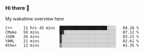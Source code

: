 ### Hi there 👋

<!--
**Jassy930/Jassy930** is a ✨ _special_ ✨ repository because its `README.md` (this file) appears on your GitHub profile.

Here are some ideas to get you started:

- 🔭 I’m currently working on ...
- 🌱 I’m currently learning ...
- 👯 I’m looking to collaborate on ...
- 🤔 I’m looking for help with ...
- 💬 Ask me about ...
- 📫 How to reach me: ...
- 😄 Pronouns: ...
- ⚡ Fun fact: ...
-->

My wakatime overview here
<!--START_SECTION:waka-->
```text
C++     11 hrs 43 mins  █████████████████████░░░░   84.16 % 
CMake   59 mins         █▓░░░░░░░░░░░░░░░░░░░░░░░   07.12 % 
JSON    26 mins         ▓░░░░░░░░░░░░░░░░░░░░░░░░   03.21 % 
YAML    21 mins         ▓░░░░░░░░░░░░░░░░░░░░░░░░   02.61 % 
Other   11 mins         ▒░░░░░░░░░░░░░░░░░░░░░░░░   01.35 % 
```
<!--END_SECTION:waka-->
